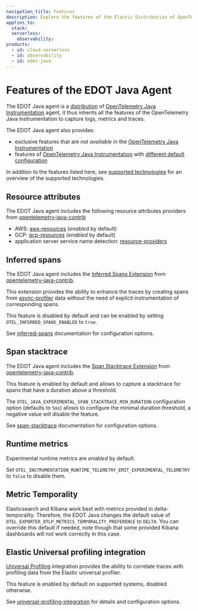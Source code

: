 ```yaml
---
navigation_title: Features
description: Explore the features of the Elastic Distribution of OpenTelemetry (EDOT) Java Agent, including inherited OpenTelemetry features and exclusive Elastic enhancements like inferred spans and universal profiling integration.
applies_to:
  stack:
  serverless:
    observability:
products:
  - id: cloud-serverless
  - id: observability
  - id: edot-java
---
```


# Features of the EDOT Java Agent

The EDOT Java agent is a [distribution](https://opentelemetry.io/docs/concepts/distributions/) of
[OpenTelemetry Java Instrumentation](https://github.com/open-telemetry/opentelemetry-java-instrumentation) agent, it thus
inherits all the features of the OpenTelemetry Java Instrumentation to capture logs, metrics and traces.

The EDOT Java agent also provides:

- exclusive features that are _not available_ in the [OpenTelemetry Java Instrumentation](https://github.com/open-telemetry/opentelemetry-java-instrumentation)
- features of [OpenTelemetry Java Instrumentation](https://github.com/open-telemetry/opentelemetry-java-instrumentation) with [different default configuration](./configuration.md#configuration-options)

In addition to the features listed here, see [supported technologies](./supported-technologies.md) for an overview of the supported technologies.

## Resource attributes

The EDOT Java agent includes the following resource attributes providers from [opentelemetry-java-contrib](https://github.com/open-telemetry/opentelemetry-java-contrib/)
- AWS: [aws-resources](https://github.com/open-telemetry/opentelemetry-java-contrib/tree/main/aws-resources) (_enabled_ by default)
- GCP: [gcp-resources](https://github.com/open-telemetry/opentelemetry-java-contrib/tree/main/gcp-resources) (_enabled_ by default)
- application server service name detection: [resource-providers](https://github.com/open-telemetry/opentelemetry-java-contrib/tree/main/resource-providers)

## Inferred spans

The EDOT Java agent includes the [Inferred Spans Extension](https://github.com/open-telemetry/opentelemetry-java-contrib/tree/main/inferred-spans)
from [opentelemetry-java-contrib](https://github.com/open-telemetry/opentelemetry-java-contrib/).

This extension provides the ability to enhance the traces by creating spans from [async-profiler](https://github.com/async-profiler/async-profiler) data without the need of explicit instrumentation of corresponding spans.

This feature is disabled by default and can be enabled by setting `OTEL_INFERRED_SPANS_ENABLED` to `true`.

See [inferred-spans](https://github.com/open-telemetry/opentelemetry-java-contrib/tree/main/inferred-spans) documentation for configuration options.

## Span stacktrace

The EDOT Java agent includes the [Span Stacktrace Extension](https://github.com/open-telemetry/opentelemetry-java-contrib/tree/main/span-stacktrace)
from [opentelemetry-java-contrib](https://github.com/open-telemetry/opentelemetry-java-contrib/).

This feature is enabled by default and allows to capture a stacktrace for spans that have a duration above a threshold.

The `OTEL_JAVA_EXPERIMENTAL_SPAN_STACKTRACE_MIN_DURATION` configuration option (defaults to `5ms`) allows to configure the minimal duration threshold, a negative value will disable the feature.

See [span-stacktrace](https://github.com/open-telemetry/opentelemetry-java-contrib/tree/main/span-stacktrace) documentation for configuration options.

## Runtime metrics

Experimental runtime metrics are _enabled_ by default.

Set `OTEL_INSTRUMENTATION_RUNTIME_TELEMETRY_EMIT_EXPERIMENTAL_TELEMETRY` to `false` to disable them.

## Metric Temporality

Elasticsearch and Kibana work best with metrics provided in delta-temporality.
Therefore, the EDOT Java changes the default value of `OTEL_EXPORTER_OTLP_METRICS_TEMPORALITY_PREFERENCE` to `DELTA`.
You can override this default if needed, note though that some provided Kibana dashboards will not work correctly in this case.

## Elastic Universal profiling integration

[Universal Profiling](https://www.elastic.co/observability/universal-profiling) integration provides the ability to correlate traces with profiling data from the Elastic universal profiler.

This feature is enabled by default on supported systems, disabled otherwise.

See [universal-profiling-integration](https://github.com/elastic/elastic-otel-java/tree/main/universal-profiling-integration) for details and configuration options.
